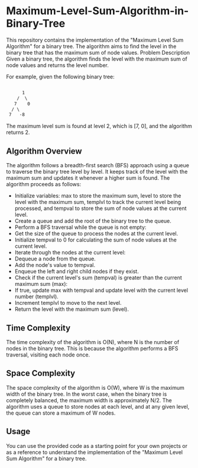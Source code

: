 # Maximum-Level-Sum-Algorithm-in-Binary-Tree
This repository contains the implementation of the "Maximum Level Sum Algorithm" for a binary tree. The algorithm aims to find the level in the binary tree that has the maximum sum of node values.
Problem Description
Given a binary tree, the algorithm finds the level with the maximum sum of node values and returns the level number.

For example, given the following binary tree:

```markdown

      1
    /  \
   7    0
  / \
 7   -8
 ```
The maximum level sum is found at level 2, which is [7, 0], and the algorithm returns 2.
## Algorithm Overview
The algorithm follows a breadth-first search (BFS) approach using a queue to traverse the binary tree level by level.
It keeps track of the level with the maximum sum and updates it whenever a higher sum is found. The algorithm proceeds as follows:

- Initialize variables: max to store the maximum sum, level to store the level with the maximum sum, templvl to track the current level being processed, and tempval to store the sum of node values at the current level.
- Create a queue and add the root of the binary tree to the queue.
- Perform a BFS traversal while the queue is not empty:
- Get the size of the queue to process the nodes at the current level.
- Initialize tempval to 0 for calculating the sum of node values at the current level.
- Iterate through the nodes at the current level:
- Dequeue a node from the queue.
- Add the node's value to tempval.
- Enqueue the left and right child nodes if they exist.
- Check if the current level's sum (tempval) is greater than the current maximum sum (max):
- If true, update max with tempval and update level with the current level number (templvl).
- Increment templvl to move to the next level.
- Return the level with the maximum sum (level).

  
## Time Complexity
The time complexity of the algorithm is O(N), where N is the number of nodes in the binary tree. This is because the algorithm performs a BFS traversal, visiting each node once.

## Space Complexity
The space complexity of the algorithm is O(W), where W is the maximum width of the binary tree. In the worst case, when the binary tree is completely balanced, the maximum width is approximately N/2. The algorithm uses a queue to store nodes at each level, and at any given level, the queue can store a maximum of W nodes.


## Usage
You can use the provided code as a starting point for your own projects or as a reference to understand the implementation of the "Maximum Level Sum Algorithm" for a binary tree.
  
